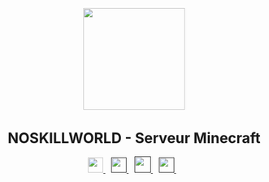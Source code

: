 <p align="center">
  <img height="200px" src="https://play.noskillworld.fr/assets/images/logo_nsw.png"/>
  <h1 align="center">NOSKILLWORLD - Serveur Minecraft</h1>
</p>

<p align="center">
  <a href="https://discord.noskillworld.fr">
    <img height="30px" src="https://play.noskillworld.fr/assets/images/discord.svg"/>
  </a>&nbsp;&nbsp;
  <a href="">
    <img height="30px" src="https://play.noskillworld.fr/assets/images/twitter.svg"/>
  </a>&nbsp;&nbsp;
  <a href="">
    <img height="32px" src="https://play.noskillworld.fr/assets/images/instagram.svg"/>
  </a>&nbsp;&nbsp;
   <a href="">
    <img height="30px" src="https://play.noskillworld.fr/assets/images/tiktok.svg"/>
  </a>&nbsp;&nbsp;
</p>

